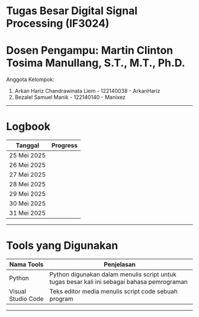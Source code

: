 # Tugas Besar Digital Signal Processing (IF3024)
# Dosen Pengampu: Martin Clinton Tosima Manullang, S.T., M.T., Ph.D.

Anggota Kelompok:
<ol>
  <li>Arkan Hariz Chandrawinata Liem - 122140038 - ArkanHariz</li>
  <li>Bezalel Samuel Manik - 122140140 - Manixez</li>
</ol>
<hr>

# Logbook
| Tanggal | Progress |
|---------|----------|
| 25 Mei 2025 |      |
| 26 Mei 2025 |      |
| 27 Mei 2025 |      |
| 28 Mei 2025 |      |
| 29 Mei 2025 |      |
| 30 Mei 2025 |      |
| 31 Mei 2025 |      |
<hr>

# Tools yang Digunakan
<!-- <p>Berikut adalah tools yang digunakan pada pengerjaan tugas besar ini:</p> -->
| Nama Tools         | Penjelasan                                                                                  |
|--------------------|---------------------------------------------------------------------------------------------|
| Python             | Python digunakan dalam menulis script untuk tugas besar kali ini sebagai bahasa pemrograman |
| Visual Studio Code | Teks editor media menulis script code sebuah program                                        |
<hr>